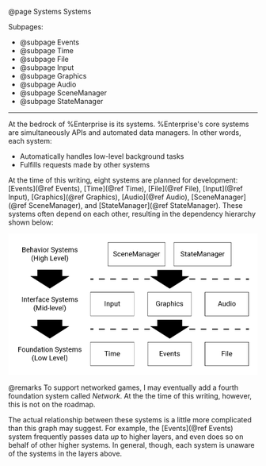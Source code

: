 @page Systems Systems

Subpages:
* @subpage Events
* @subpage Time
* @subpage File
* @subpage Input
* @subpage Graphics
* @subpage Audio
* @subpage SceneManager
* @subpage StateManager

---

At the bedrock of %Enterprise is its systems.  %Enterprise's core systems are simultaneously APIs and automated data managers.  In other words, each system:

* Automatically handles low-level background tasks
* Fulfills requests made by other systems

At the time of this writing, eight systems are planned for development: [Events](@ref Events), [Time](@ref Time), [File](@ref File), [Input](@ref Input), [Graphics](@ref Graphics), [Audio](@ref Audio), [SceneManager](@ref SceneManager), and [StateManager](@ref StateManager).  These systems often depend on each other, resulting in the dependency hierarchy shown below:

![A graph showing how Enterprise's eight systems can be sorted into three layers.  At the highest level is SceneManager and StateManager, at the mid level is Input, Graphics, and Audio, and at the lowest level is Time, Events, and File.](system_hierarchy.png)

@remarks To support networked games, I may eventually add a fourth foundation system called *Network*.  At the the time of this writing, however, this is not on the roadmap.

The actual relationship between these systems is a little more complicated than this graph may suggest.  For example, the [Events](@ref Events) system frequently passes data *up* to higher layers, and even does so on behalf of other higher systems.  In general, though, each system is unaware of the systems in the layers above.
